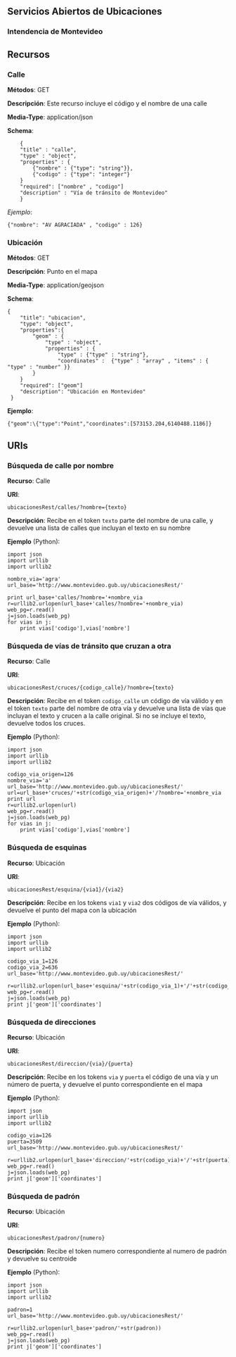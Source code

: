 ## Servicios Abiertos de Ubicaciones 
### Intendencia de Montevideo

## Recursos

### Calle

**Métodos**: GET

**Descripción**: Este recurso incluye el código y el nombre de una calle

**Media-Type**: application/json

**Schema**:
```
	{
	"title" : "calle",
	"type" : "object",
	"properties" : {
		{"nombre" : {"type": "string"}},
 		{"codigo" : {"type": "integer"}
 	}
	"required": ["nombre" , "codigo"]
 	"description" : "Vía de tránsito de Montevideo"
	}
```

*Ejemplo*:
```
{"nombre": "AV AGRACIADA" , "codigo" : 126} 
```
### Ubicación

**Métodos**: GET

**Descripción**: Punto en el mapa 

**Media-Type**: application/geojson 

**Schema**:
```
{
	"title": "ubicacion",
	"type": "object",
	"properties":{
		"geom" : {
			"type" : "object",
			"properties" : {
				"type" : {"type" : "string"},
				"coordinates" :  {"type" : "array" , "items" : { "type" : "number" }}
		}
	}
	"required": ["geom"]
 	"description": "Ubicación en Montevideo"
 } 
```

**Ejemplo**:
```
{"geom":\{"type":"Point","coordinates":[573153.204,6140488.1186]}
```

## URIs

### Búsqueda de calle por nombre

**Recurso**: Calle

**URI**: 
```
ubicacionesRest/calles/?nombre={texto} 
```

**Descripción**: Recibe en el token `texto` parte del nombre de una calle, y devuelve una lista de calles que incluyan el texto en su nombre 

**Ejemplo** (Python): 

```
import json
import urllib
import urllib2

nombre_via='agra'
url_base='http://www.montevideo.gub.uy/ubicacionesRest/'

print url_base+'calles/?nombre='+nombre_via
r=urllib2.urlopen(url_base+'calles/?nombre='+nombre_via)
web_pg=r.read()
j=json.loads(web_pg)
for vias in j:
	print vias['codigo'],vias['nombre']

```

### Búsqueda de vías de tránsito que cruzan a otra 

**Recurso**: Calle

**URI**: 
```
ubicacionesRest/cruces/{codigo_calle}/?nombre={texto} 
```

**Descripción**: Recibe en el token `codigo_calle` un código de vía válido y en el token `texto` parte del nombre de otra vía y devuelve una lista de vías que incluyan el texto y crucen a la calle original. Si no se incluye el texto, devuelve todos los cruces. 

**Ejemplo** (Python): 
```
import json
import urllib
import urllib2

codigo_via_origen=126
nombre_via='a'
url_base='http://www.montevideo.gub.uy/ubicacionesRest/'
url=url_base+'cruces/'+str(codigo_via_origen)+'/?nombre='+nombre_via
print url
r=urllib2.urlopen(url)
web_pg=r.read()
j=json.loads(web_pg)
for vias in j:
	print vias['codigo'],vias['nombre']

```

### Búsqueda de esquinas 

**Recurso**: Ubicación 

**URI**: 
```
ubicacionesRest/esquina/{via1}/{via2} 
```

**Descripción**: Recibe en los tokens `via1` y `via2` dos códigos de vía válidos, y devuelve el punto del mapa con la ubicación 

**Ejemplo** (Python): 
```
import json
import urllib
import urllib2

codigo_via_1=126
codigo_via_2=636
url_base='http://www.montevideo.gub.uy/ubicacionesRest/'

r=urllib2.urlopen(url_base+'esquina/'+str(codigo_via_1)+'/'+str(codigo_via_2))
web_pg=r.read()
j=json.loads(web_pg)
print j['geom']['coordinates']
```

### Búsqueda de direcciones 

**Recurso**: Ubicación 

**URI**: 
```
ubicacionesRest/direccion/{via}/{puerta}  
```

**Descripción**: Recibe en los tokens `via` y `puerta` el código de una vía y un número de puerta, y devuelve el punto correspondiente en el mapa

**Ejemplo** (Python): 
```
import json
import urllib
import urllib2

codigo_via=126
puerta=3509
url_base='http://www.montevideo.gub.uy/ubicacionesRest/'

r=urllib2.urlopen(url_base+'direccion/'+str(codigo_via)+'/'+str(puerta))
web_pg=r.read()
j=json.loads(web_pg)
print j['geom']['coordinates']
```

### Búsqueda de padrón 

**Recurso**: Ubicación

**URI**: 
```
ubicacionesRest/padron/{numero} 
```

**Descripción**: Recibe el token numero correspondiente al numero de padrón y devuelve su centroide


**Ejemplo** (Python): 

```
import json
import urllib
import urllib2

padron=1
url_base='http://www.montevideo.gub.uy/ubicacionesRest/'

r=urllib2.urlopen(url_base+'padron/'+str(padron))
web_pg=r.read()
j=json.loads(web_pg)
print j['geom']['coordinates']
```
